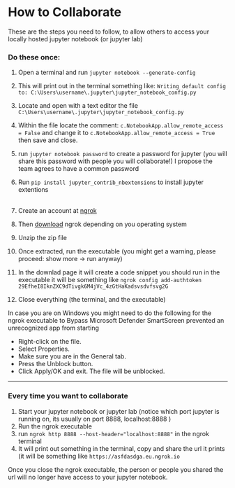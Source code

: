 # How to Collaborate

These are the steps you need to follow, to allow others to access your locally hosted jupyter notebook (or jupyter lab)

### Do these once:
1) Open a terminal and run `jupyter notebook --generate-config`
2) This will print out in the terminal something like: `Writing default config to: C:\Users\username\.jupyter\jupyter_notebook_config.py`
3) Locate and open with a text editor the file `C:\Users\username\.jupyter\jupyter_notebook_config.py`
4) Within the file locate the comment: `c.NotebookApp.allow_remote_access = False` and change it to `c.NotebookApp.allow_remote_access = True` then save and close.
5) run `jupyter notebook password` to create a password for jupyter (you will share this password with people you will collaborate!) I propose the team agrees to have a common password
6) Run `pip install jupyter_contrib_nbextensions` to install jupyter extentions
<br><br>


7) Create an account at [ngrok](https://dashboard.ngrok.com/signup)
8) Then [download](https://dashboard.ngrok.com/get-started/setup) ngrok depending on you operating system
9) Unzip the zip file
10) Once extracted, run the executable (you might get a warning, please proceed: show more -> run anyway)
11) In the downlad page it will create a code snippet you should run in the executable it will be something like `ngrok config add-authtoken 29EfheI8IknZXC9dTivgk6M4jVc_4zGtHaKadsvsdvfsvg2G`
12) Close everything (the terminal, and the executable)

In case you are on Windows you might need to do the following for the ngrok executable to Bypass Microsoft Defender SmartScreen prevented an unrecognized app from starting
- Right-click on the file.
- Select Properties.
- Make sure you are in the General tab.
- Press the Unblock button.
- Click Apply/OK and exit.
The file will be unblocked.

***

### Every time you want to collaborate

1) Start your jupyter notebook or jupyter lab (notice which port jupyter is running on, its usually on port 8888,  localhost:8888 )
2) Run the ngrok executable
3) run `ngrok http 8888 --host-header="localhost:8888"` in the ngrok terminal
4) It will print out something in the terminal, copy and share the url it prints (it will be something like `https://asfdasdga.eu.ngrok.io`

Once you close the ngrok executable, the person or people you shared the url will no longer have access to your jupyter notebook. 
